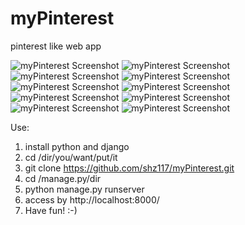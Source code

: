 myPinterest
===========

pinterest like web app

![myPinterest Screenshot](https://raw.github.com/shz117/myPinterest/master/login.png)
![myPinterest Screenshot](https://raw.github.com/shz117/myPinterest/master/userpage.png)
![myPinterest Screenshot](https://raw.github.com/shz117/myPinterest/master/userprofile.png)
![myPinterest Screenshot](https://raw.github.com/shz117/myPinterest/master/search.png)
![myPinterest Screenshot](https://raw.github.com/shz117/myPinterest/master/searchresults.png)
![myPinterest Screenshot](https://raw.github.com/shz117/myPinterest/master/boardpage.png)
![myPinterest Screenshot](https://raw.github.com/shz117/myPinterest/master/newpin.png)
![myPinterest Screenshot](https://raw.github.com/shz117/myPinterest/master/pinpage_picture_tags_description_likes.png)
![myPinterest Screenshot](https://raw.github.com/shz117/myPinterest/master/pinpage_comments.png)
![myPinterest Screenshot](https://raw.github.com/shz117/myPinterest/master/pinpage_comments.png)

Use:

1. install python and django
2. cd /dir/you/want/put/it 
3. git clone https://github.com/shz117/myPinterest.git
4. cd /manage.py/dir
5. python manage.py runserver
6. access by http://localhost:8000/
7. Have fun! :-)

